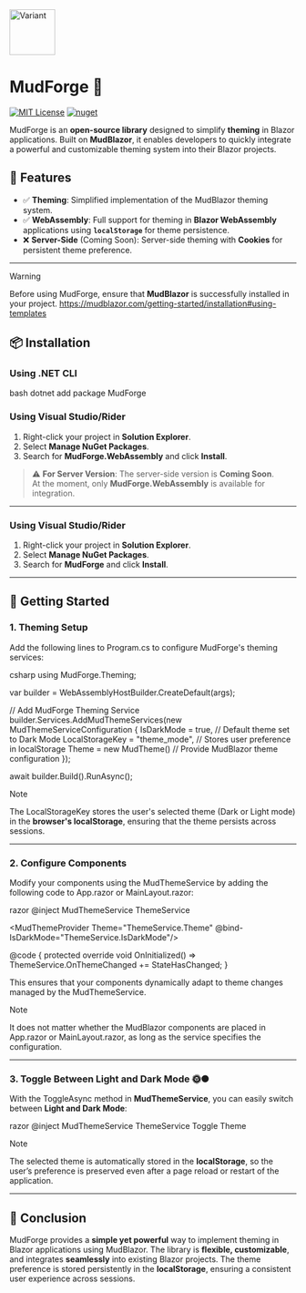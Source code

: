 <img height="80" width="80" src="https://github.com/user-attachments/assets/08bee777-7be0-4001-b8a2-05f75dd321c1" alt="Variant">

# MudForge 🔨
[![MIT License](https://img.shields.io/badge/License-MIT-green.svg)](https://choosealicense.com/licenses/mit/)
[![nuget](https://img.shields.io/badge/nuget-v1.0.0-blue.svg)](https://www.nuget.org/packages/MudForge)

MudForge is an **open-source library** designed to simplify **theming** in Blazor applications. Built on **MudBlazor**, it enables developers to quickly integrate a powerful and customizable theming system into their Blazor projects.


## 🎨 **Features**
- ✅ **Theming**: Simplified implementation of the MudBlazor theming system.
- ✅ **WebAssembly**: Full support for theming in **Blazor WebAssembly** applications using **`localStorage`** for theme persistence.
- ❌ **Server-Side** (Coming Soon): Server-side theming with **Cookies** for persistent theme preference.
---

> [!WARNING]  
> Before using MudForge, ensure that **MudBlazor** is successfully installed in your project. https://mudblazor.com/getting-started/installation#using-templates

## 📦 **Installation**
### **Using .NET CLI**
bash
dotnet add package MudForge

### **Using Visual Studio/Rider**
1. Right-click your project in **Solution Explorer**.
2. Select **Manage NuGet Packages**.
3. Search for **MudForge.WebAssembly** and click **Install**.

> ⚠️ **For Server Version**: The server-side version is **Coming Soon**.  
> At the moment, only **MudForge.WebAssembly** is available for integration.

---


### **Using Visual Studio/Rider**
1. Right-click your project in **Solution Explorer**.
2. Select **Manage NuGet Packages**.
3. Search for **MudForge** and click **Install**.

---

## 👋 **Getting Started**

### **1. Theming Setup**
Add the following lines to Program.cs to configure MudForge's theming services:

csharp
using MudForge.Theming;

var builder = WebAssemblyHostBuilder.CreateDefault(args);

// Add MudForge Theming Service
builder.Services.AddMudThemeServices(new MudThemeServiceConfiguration
{
    IsDarkMode = true, // Default theme set to Dark Mode
    LocalStorageKey = "theme_mode", // Stores user preference in localStorage
    Theme = new MudTheme() // Provide MudBlazor theme configuration
});

await builder.Build().RunAsync();

> [!NOTE]  
> The LocalStorageKey stores the user's selected theme (Dark or Light mode) in the **browser's localStorage**, ensuring that the theme persists across sessions.

---

### **2. Configure Components**
Modify your components using the MudThemeService by adding the following code to App.razor or MainLayout.razor:

razor
@inject MudThemeService ThemeService

<MudThemeProvider Theme="ThemeService.Theme" @bind-IsDarkMode="ThemeService.IsDarkMode"/>
<MudDialogProvider/>
<MudSnackbarProvider/>

@code {
    protected override void OnInitialized()
        => ThemeService.OnThemeChanged += StateHasChanged;
}

This ensures that your components dynamically adapt to theme changes managed by the MudThemeService.

> [!NOTE]  
> It does not matter whether the MudBlazor components are placed in App.razor or MainLayout.razor, as long as the service specifies the configuration.

---

### **3. Toggle Between Light and Dark Mode** 🌞🌑
With the ToggleAsync method in **MudThemeService**, you can easily switch between **Light and Dark Mode**:

razor
@inject MudThemeService ThemeService
<MudButton OnClick="ThemeService.ToggleAsync">Toggle Theme</MudButton>

> [!NOTE]  
> The selected theme is automatically stored in the **localStorage**, so the user’s preference is preserved even after a page reload or restart of the application.

---

## 🎯 **Conclusion**
MudForge provides a **simple yet powerful** way to implement theming in Blazor applications using MudBlazor. The library is **flexible, customizable**, and integrates **seamlessly** into existing Blazor projects. The theme preference is stored persistently in the **localStorage**, ensuring a consistent user experience across sessions.
